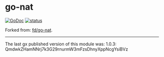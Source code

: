 # go-nat

[![GoDoc](https://godoc.org/github.com/libp2p/go-nat?status.svg)](https://godoc.org/github.com/libp2p/go-nat) [![status](https://sourcegraph.com/api/repos/github.com/libp2p/go-nat/.badges/status.png)](https://sourcegraph.com/github.com/libp2p/go-nat)

Forked from: [fd/go-nat](https://github.com/fd/go-nat).

---

The last gx published version of this module was: 1.0.3: QmdwkZHamNNrj7k3G29rnurmW3mFzsDhnyXppNcgYsiBVz
